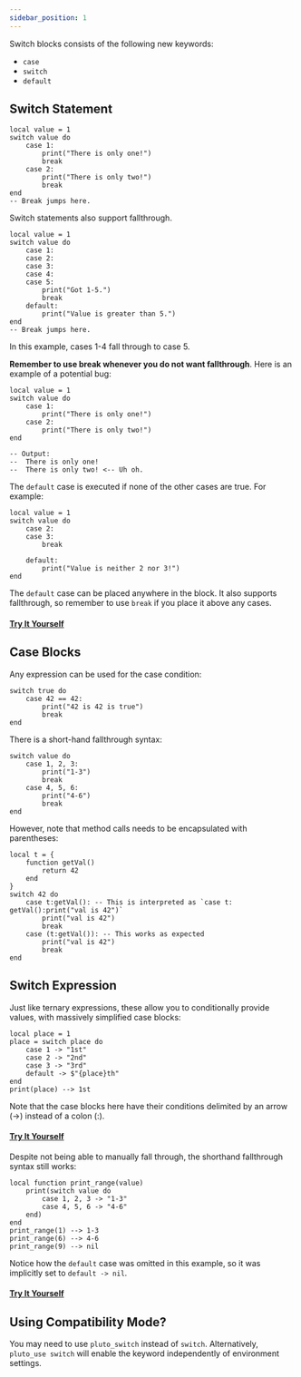 ```yaml
---
sidebar_position: 1
---
```

Switch blocks consists of the following new keywords:
- `case`
- `switch`
- `default`

## Switch Statement

```pluto
local value = 1
switch value do
    case 1:
        print("There is only one!")
        break
    case 2:
        print("There is only two!")
        break
end
-- Break jumps here.
```

Switch statements also support fallthrough.
```pluto
local value = 1
switch value do
    case 1:
    case 2:
    case 3:
    case 4:
    case 5:
        print("Got 1-5.")
        break
    default:
        print("Value is greater than 5.")
end
-- Break jumps here.
```
In this example, cases 1-4 fall through to case 5.

**Remember to use break whenever you do not want fallthrough**. Here is an example of a potential bug:
```pluto
local value = 1
switch value do
    case 1:
        print("There is only one!")
    case 2:
        print("There is only two!")
end

-- Output:
--  There is only one!
--  There is only two! <-- Uh oh.
```
 
The `default` case is executed if none of the other cases are true. For example:
```pluto
local value = 1
switch value do
    case 2:
    case 3:
        break

    default:
        print("Value is neither 2 nor 3!")
end
```
The `default` case can be placed anywhere in the block. It also supports fallthrough, so remember to use `break` if you place it above any cases.

#### [Try It Yourself](https://pluto-lang.org/web/#code=local%20value%20%3D%203%0D%0Aswitch%20value%20do%0D%0A%20%20case%201%3A%0D%0A%20%20case%202%3A%0D%0A%20%20case%203%3A%0D%0A%20%20case%204%3A%0D%0A%20%20case%205%3A%0D%0A%20%20%20%20print%20%22Got%201-5.%22%0D%0A%20%20%20%20break%0D%0A%20%20default%3A%0D%0A%20%20%20%20print%20%22Value%20is%20greater%20than%205.%22%0D%0Aend%0D%0A--%20Break%20jumps%20here.)

## Case Blocks

Any expression can be used for the case condition:

```pluto
switch true do
    case 42 == 42:
        print("42 is 42 is true")
        break
end
```

There is a short-hand fallthrough syntax:
```pluto
switch value do
    case 1, 2, 3:
        print("1-3")
        break
    case 4, 5, 6:
        print("4-6")
        break
end
```

However, note that method calls needs to be encapsulated with parentheses:
```pluto
local t = {
    function getVal()
        return 42
    end
}
switch 42 do
    case t:getVal(): -- This is interpreted as `case t: getVal():print("val is 42")`
        print("val is 42")
        break
    case (t:getVal()): -- This works as expected
        print("val is 42")
        break
end
```

## Switch Expression

Just like ternary expressions, these allow you to conditionally provide values, with massively simplified case blocks:

```pluto
local place = 1
place = switch place do
    case 1 -> "1st"
    case 2 -> "2nd"
    case 3 -> "3rd"
    default -> $"{place}th"
end
print(place) --> 1st
```

Note that the case blocks here have their conditions delimited by an arrow (->) instead of a colon (:).

#### [Try It Yourself](https://pluto-lang.org/web/#code=local%20place%20%3D%201%0D%0Aplace%20%3D%20switch%20place%20do%0D%0A%20%20%20%20case%201%20-%3E%20%221st%22%0D%0A%20%20%20%20case%202%20-%3E%20%222nd%22%0D%0A%20%20%20%20case%203%20-%3E%20%223rd%22%0D%0A%20%20%20%20default%20-%3E%20%24%22%7Bplace%7Dth%22%0D%0Aend%0D%0Aprint(place))

Despite not being able to manually fall through, the shorthand fallthrough syntax still works:

```pluto
local function print_range(value)
    print(switch value do
        case 1, 2, 3 -> "1-3"
        case 4, 5, 6 -> "4-6"
    end)
end
print_range(1) --> 1-3
print_range(6) --> 4-6
print_range(9) --> nil
```

Notice how the `default` case was omitted in this example, so it was implicitly set to `default -> nil`.

#### [Try It Yourself](https://pluto-lang.org/web/#code=local%20function%20print_range(value)%0D%0A%20%20%20%20print(switch%20value%20do%0D%0A%20%20%20%20%20%20%20%20case%201%2C%202%2C%203%20-%3E%20%221-3%22%0D%0A%20%20%20%20%20%20%20%20case%204%2C%205%2C%206%20-%3E%20%224-6%22%0D%0A%20%20%20%20end)%0D%0Aend%0D%0Aprint_range(1)%20--%3E%20%221-3%22%0D%0Aprint_range(6)%20--%3E%20%224-6%22%0D%0Aprint_range(9)%20--%3E%20nil)

## Using Compatibility Mode?
You may need to use `pluto_switch` instead of `switch`. Alternatively, `pluto_use switch` will enable the keyword independently of environment settings.
